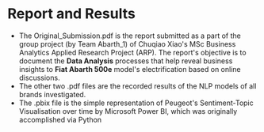# Report and Results
- The Original_Submission.pdf is the report submitted as a part of the group project (by Team Abarth_1) of Chuqiao Xiao's MSc Business Analytics Applied Research Project (ARP). The report's objective is to document the **Data Analysis** processes that help reveal business insights to **Fiat Abarth 500e** model's electrification based on online discussions.
- The other two .pdf files are the recorded results of the NLP models of all brands investigated.
- The .pbix file is the simple representation of Peugeot's Sentiment-Topic Visualisation over time by Microsoft Power BI, which was originally accomplished via Python
